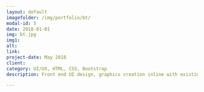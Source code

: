 ```yaml
---
layout: default
imagefolder: /img/portfolio/bt/
modal-id: 5
date: 2018-01-01
img: bt.jpg
img1: 
alt: 
link: 
project-date: May 2018
client: 
category: UI/UX, HTML, CSS, Bootstrap
description: Front end UI design, graphics creation inline with existing branding for beauty products ecommerce store. Edited existing site bootstrap html/css template elements to fit design.

---
```

